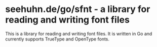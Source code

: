 # seehuhn.de/go/sfnt - a library for reading and writing font files

This is a library for reading and writing font files.  It is written in Go and
currently supports TrueType and OpenType fonts.
